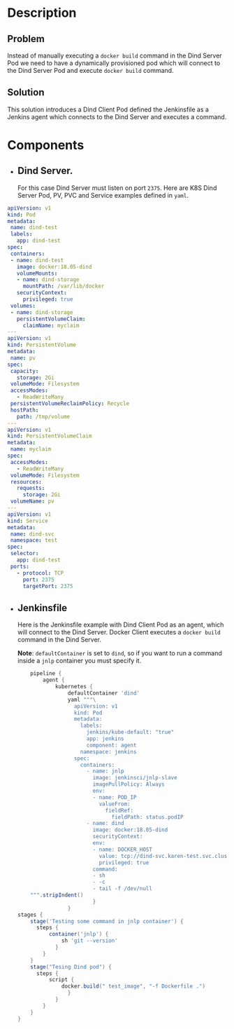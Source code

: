  # Description
 ## Problem
 Instead of manually executing a ``docker build`` command in the Dind Server Pod we need to have a dynamically provisioned pod which will connect to the Dind Server Pod and execute ``docker build`` command.
 ## Solution
 This solution introduces a Dind Client Pod defined the Jenkinsfile as a Jenkins agent which connects to the Dind Server and executes a command. 
 # Components
 * ##  Dind Server.
    For this case Dind Server must listen on port ``2375``. Here are K8S Dind Server Pod, PV, PVC and Service examples defined in ``yaml``.
 ``` yaml
apiVersion: v1
kind: Pod
metadata:
  name: dind-test
  labels:  
    app: dind-test
spec:  
  containers:
  - name: dind-test
    image: docker:18.05-dind
    volumeMounts: 
    - name: dind-storage
      mountPath: /var/lib/docker
    securityContext:
      privileged: true
  volumes:
  - name: dind-storage
    persistentVolumeClaim:
      claimName: myclaim
---
apiVersion: v1
kind: PersistentVolume
metadata:
  name: pv
spec:
  capacity:
    storage: 2Gi
  volumeMode: Filesystem
  accessModes:
    - ReadWriteMany
  persistentVolumeReclaimPolicy: Recycle
  hostPath:
    path: /tmp/volume
--- 
apiVersion: v1
kind: PersistentVolumeClaim
metadata:
  name: myclaim
spec:
  accessModes:
    - ReadWriteMany
  volumeMode: Filesystem
  resources:
    requests:
      storage: 2Gi
  volumeName: pv 
---
apiVersion: v1
kind: Service
metadata:
  name: dind-svc
  namespace: test
spec:
  selector:
    app: dind-test
  ports:
    - protocol: TCP
      port: 2375
      targetPort: 2375
 ``` 
* ## Jenkinsfile
    Here is the Jenkinsfile example with Dind Client Pod as an agent, which will connect to the Dind Server. Docker Client executes a ``docker build`` command in the Dind Server.

    **Note**: ``defaultContainer`` is set to `dind`, so if you want to run a command inside a ``jnlp`` container you must specify it.
    ```groovy
        pipeline {
            agent {
                kubernetes {
                    defaultContainer 'dind'
                    yaml """\
                      apiVersion: v1
                      kind: Pod
                      metadata:
                        labels:
                          jenkins/kube-default: "true"
                          app: jenkins
                          component: agent
                        namespace: jenkins
                      spec:
                        containers:
                          - name: jnlp
                            image: jenkinsci/jnlp-slave
                            imagePullPolicy: Always
                            env:
                            - name: POD_IP
                              valueFrom:
                                fieldRef:
                                  fieldPath: status.podIP
                          - name: dind
                            image: docker:18.05-dind
                            securityContext:
                            env:
                            - name: DOCKER_HOST
                              value: tcp://dind-svc.karen-test.svc.cluster.local:2375              
                              privileged: true
                            command:
                            - sh 
                            - -c
                            - tail -f /dev/null
        """.stripIndent()                    
                            }
                    }
    stages {
        stage('Testing some command in jnlp container') {
          steps { 
              container('jnlp') {
                  sh 'git --version'
                }                               
            }                  
        }
        stage("Tesing Dind pod") {
          steps {
              script {
                  docker.build(" test_image", "-f Dockerfile .")
                    }
                }
            }
        }
    }
